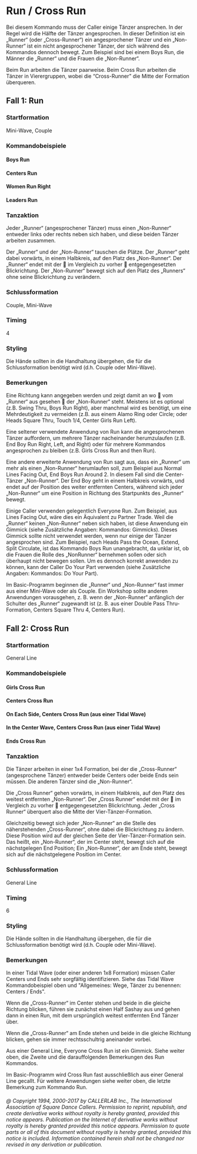 
# Run / Cross Run

Bei diesem Kommando muss der Caller einige Tänzer ansprechen. In der Regel wird die Hälfte der Tänzer
angesprochen. In dieser Definition ist ein „Runner“ (oder „Cross-Runner“) ein angesprochener Tänzer und ein
„Non-Runner“ ist ein nicht angesprochener Tänzer, der sich während des Kommandos dennoch bewegt. Zum
Beispiel sind bei einem Boys Run, die Männer die „Runner“ und die Frauen die „Non-Runner“.

Beim Run arbeiten die Tänzer paarweise. Beim Cross Run arbeiten die Tänzer in Vierergruppen, wobei die
“Cross-Runner” die Mitte der Formation überqueren.

## Fall 1: Run

### Startformation

Mini-Wave, Couple

### Kommandobeispiele

#### Boys Run
#### Centers Run
#### Women Run Right
#### Leaders Run

### Tanzaktion
Jeder „Runner“ (angesprochener Tänzer) muss einen „Non-Runner“ entweder links oder rechts neben
sich haben, und diese beiden Tänzer arbeiten zusammen.

Der „Runner“ und der „Non-Runner“ tauschen die Plätze. Der „Runner“ geht dabei vorwärts, in einem
Halbkreis, auf den Platz des „Non-Runner“. Der „Runner“ endet mit der  im Vergleich zu vorher 
entgegengesetzten Blickrichtung. Der „Non-Runner“ bewegt sich auf den Platz des „Runners“ ohne seine
Blickrichtung zu verändern.

### Schlussformation

Couple, Mini-Wave

### Timing

4

### Styling

Die Hände sollten in die Handhaltung übergehen, die für die Schlussformation benötigt wird (d.h. Couple
oder Mini-Wave).

### Bemerkungen

Eine Richtung kann angegeben werden und zeigt damit an wo  vom „Runner“ aus gesehen  der
„Non-Runner“ steht. Meistens ist es optional (z.B. Swing Thru, Boys Run Right), aber manchmal wird es
benötigt, um eine Mehrdeutigkeit zu vermeiden (z.B. aus einem Alamo Ring oder Circle; oder Heads Square
Thru, Touch 1/4, Center Girls Run Left).

Eine seltener verwendete Anwendung von Run kann die angesprochenen Tänzer auffordern, um mehrere
Tänzer nacheinander herumzulaufen (z.B. End Boy Run Right, Left, and Right) oder für mehrere Kommandos
angesprochen zu bleiben (z.B. Girls Cross Run and then Run).

Eine andere erweiterte Anwendung von Run sagt aus, dass ein „Runner“ um mehr als einen „Non-Runner“
herumlaufen soll, zum Beispiel aus Normal Lines Facing Out, End Boys Run Around 2. In diesem Fall sind die
Center-Tänzer „Non-Runner“. Der End Boy geht in einem Halbkreis vorwärts, und endet auf der Position des
weiter entfernten Centers, während sich jeder „Non-Runner“ um eine Position in Richtung des Startpunkts des
„Runner“ bewegt.

Einige Caller verwenden gelegentlich Everyone Run. Zum Beispiel, aus Lines Facing Out, wäre dies ein
Äquivalent zu Partner Trade. Weil die „Runner“ keinen „Non-Runner“ neben sich haben, ist diese Anwendung
ein Gimmick (siehe Zusätzliche Angaben: Kommandos: Gimmicks). Dieses Gimmick sollte nicht verwendet
werden, wenn nur einige der Tänzer angesprochen sind. Zum Beispiel, nach Heads Pass the Ocean, Extend,
Split Circulate, ist das Kommando Boys Run unangebracht, da unklar ist, ob die Frauen die Rolle des „NonRunner“ 
bernehmen sollen oder sich überhaupt nicht bewegen sollen. Um es dennoch korrekt anwenden zu
können, kann der Caller Do Your Part verwenden (siehe Zusätzliche Angaben: Kommandos: Do Your Part).

Im Basic-Programm beginnen die „Runner“ und „Non-Runner“ fast immer aus einer Mini-Wave oder als
Couple. Ein Workshop sollte anderen Anwendungen vorausgehen, z. B. wenn der „Non-Runner“ anfänglich der
Schulter des „Runner“ zugewandt ist (z. B. aus einer Double Pass Thru-Formation, Centers Square Thru 4,
Centers Run).

## Fall 2: Cross Run

### Startformation

General Line

### Kommandobeispiele

#### Girls Cross Run
#### Centers Cross Run
#### On Each Side, Centers Cross Run (aus einer Tidal Wave)
#### In the Center Wave, Centers Cross Run (aus einer Tidal Wave)
#### Ends Cross Run

### Tanzaktion

Die Tänzer arbeiten in einer 1x4 Formation, bei der die „Cross-Runner“ (angesprochene Tänzer)
entweder beide Centers oder beide Ends sein müssen. Die anderen Tänzer sind die „Non-Runner“.

Die „Cross Runner“ gehen vorwärts, in einem Halbkreis, auf den Platz des weitest entfernten „Non-Runner“.
Der „Cross Runner“ endet mit der  im Vergleich zu vorher  entgegengesetzten Blickrichtung. Jeder „Cross
Runner“ überquert also die Mitte der Vier-Tänzer-Formation.

Gleichzeitig bewegt sich jeder „Non-Runner“ an die Stelle des näherstehenden „Cross-Runner“, ohne dabei die
Blickrichtung zu ändern. Diese Position wird auf der gleichen Seite der Vier-Tänzer-Formation sein. Das heißt,
ein „Non-Runner“, der im Center steht, bewegt sich auf die nächstgelegen End Position; Ein „Non-Runner“, der
am Ende steht, bewegt sich auf die nächstgelegene Position im Center.

### Schlussformation

General Line

### Timing

6

### Styling

Die Hände sollten in die Handhaltung übergehen, die für die Schlussformation benötigt wird (d.h. Couple
oder Mini-Wave).

### Bemerkungen

In einer Tidal Wave (oder einer anderen 1x8 Formation) müssen Caller Centers und Ends sehr
sorgfältig identifizieren. Siehe das Tidal Wave Kommandobeispiel oben und "Allgemeines: Wege, Tänzer zu
benennen: Centers / Ends".

Wenn die „Cross-Runner“ im Center stehen und beide in die gleiche Richtung blicken, führen sie zunächst
einen Half Sashay aus und gehen dann in einen Run, mit dem ursprünglich weitest entfernten End Tänzer
über.

Wenn die „Cross-Runner“ am Ende stehen und beide in die gleiche Richtung blicken, gehen sie immer
rechtsschultrig aneinander vorbei.

Aus einer General Line, Everyone Cross Run ist ein Gimmick. Siehe weiter oben, die Zweite und die
darauffolgenden Bemerkungen des Run Kommandos.

Im Basic-Programm wird Cross Run fast ausschließlich aus einer General Line gecallt. Für weitere
Anwendungen siehe weiter oben, die letzte Bemerkung zum Kommando Run.

###### @ Copyright 1994, 2000-2017 by CALLERLAB Inc., The International Association of Square Dance Callers. Permission to reprint, republish, and create derivative works without royalty is hereby granted, provided this notice appears. Publication on the Internet of derivative works without royalty is hereby granted provided this notice appears. Permission to quote parts or all of this document without royalty is hereby granted, provided this notice is included. Information contained herein shall not be changed nor revised in any derivation or publication.
